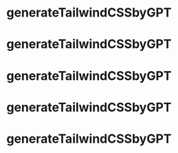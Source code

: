 # generateTailwindCSSbyGPT
# generateTailwindCSSbyGPT
# generateTailwindCSSbyGPT
# generateTailwindCSSbyGPT
# generateTailwindCSSbyGPT
